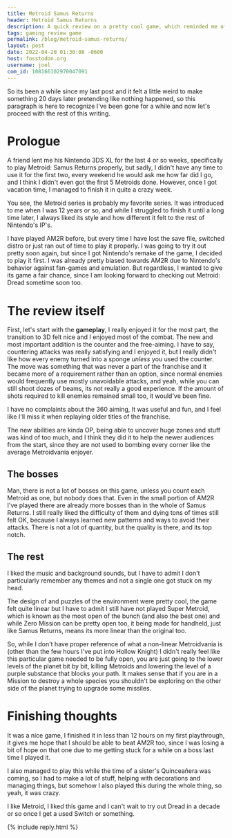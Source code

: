 ```yaml
---
title: Metroid Samus Returns 
header: Metroid Samus Returns 
description: A quick review on a pretty cool game, which reminded me of how much I like this franchise
tags: gaming review game
permalink: /blog/metroid-samus-returns/
layout: post
date: 2022-04-20 01:30:08 -0600
host: fosstodon.org
username: joel
com_id: 108166102970047091
---
```


So its been a while since my last post and it felt a little weird to make something 20 days later pretending like nothing happened, so this paragraph is here to recognize I've been gone for a while and now let's proceed with the rest of this writing.

# Prologue

A friend lent me his Nintendo 3DS XL for the last 4 or so weeks, specifically to play Metroid: Samus Returns properly, but sadly, I didn't have any time to use it for the first two, every weekend he would ask me how far did I go, and I think I didn't even got the first 5 Metroids done. However, once I got vacation time, I managed to finish it in quite a crazy week.

You see, the Metroid series is probably my favorite series. It was introduced to me when I was 12 years or so, and while I struggled to finish it until a long time later, I always liked its style and how different it felt to the rest of Nintendo's IP's.

I have played AM2R before, but every time I have lost the save file, switched distro or just ran out of time to play it properly. I was going to try it out pretty soon again, but since I got Nintendo's remake of the game, I decided to play it first. I was already pretty biased towards AM2R due to Nintendo's behavior against fan-games and emulation. But regardless, I wanted to give its game a fair chance, since I am looking forward to checking out Metroid: Dread sometime soon too.

# The review itself

First, let's start with the **gameplay**, I really enjoyed it for the most part, the transition to 3D felt nice and I enjoyed most of the combat. The new and most important addition is the counter and the free-aiming. I have to say, countering attacks was really satisfying and I enjoyed it, but I really didn't like how every enemy turned into a sponge *unless* you used the counter. The move was something that was never a part of the franchise and it became more of a requirement rather than an option, since normal enemies would frequently use mostly unavoidable attacks, and yeah, while you can still shoot dozes of beams, its not really a good experience. If the amount of shots required to kill enemies remained small too, it would've been fine.

I have no complaints about the 360 aiming, It was useful and fun, and I feel like I'll miss it when replaying older titles of the franchise. 

The new abilities are kinda OP, being able to uncover huge zones and stuff was kind of too much, and I think they did it to help the newer audiences from the start, since they are not used to bombing every corner like the average Metroidvania enjoyer.

## The bosses

Man, there is not a lot of bosses on this game, unless you count each Metroid as one, but nobody does that. Even in the small portion of AM2R I've played there are already more bosses than in the whole of Samus Returns. I still really liked the difficulty of them and dying tons of times still felt OK, because I always learned new patterns and ways to avoid their attacks. There is not a lot of quantity, but the quality is there, and its top notch.

## The rest

I liked the music and background sounds, but I have to admit I don't particularly remember any themes and not a single one got stuck on my head.

The design of and puzzles of the environment were pretty cool, the game felt quite linear but I have to admit I still have not played Super Metroid, which is known as the most open of the bunch (and also the best one) and while Zero Mission can be pretty open too, it being made for handheld, just like Samus Returns, means its more linear than the original too. 

So, while I don't have proper reference of what a non-linear Metroidvania is (other than the few hours I've put into Hollow Knight) I didn't really feel like this particular game needed to be fully open, you are just going to the lower levels of the planet bit by bit, killing Metroids and lowering the level of a purple substance that blocks your path. It makes sense that if you are in a Mission to destroy a whole species you shouldn't be exploring on the other side of the planet trying to upgrade some missiles.

# Finishing thoughts

It was a nice game, I finished it in less than 12 hours on my first playthrough, it gives me hope that I should be able to beat AM2R too, since I was losing a bit of hope on that one due to me getting stuck for a while on a boss last time I played it.

I also managed to play this while the time of a sister's Quinceañera was coming, so I had to make a lot of stuff, helping with decorations and managing things, but somehow I also played this during the whole thing, so yeah, it was crazy.

I like Metroid, I liked this game and I can't wait to try out Dread in a decade or so once I get a used Switch or something.


{% include reply.html %}
